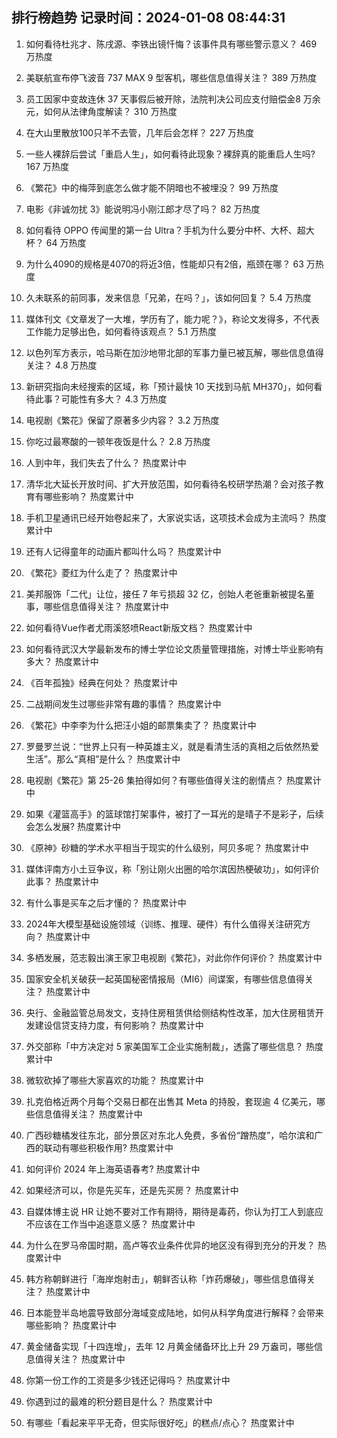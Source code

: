 
## 排行榜趋势 记录时间：2024-01-08 08:44:31
  
  1. 如何看待杜兆才、陈戌源、李铁出镜忏悔？该事件具有哪些警示意义？ 469 万热度
    
  2. 美联航宣布停飞波音 737 MAX 9 型客机，哪些信息值得关注？ 389 万热度
    
  3. 员工因家中变故连休 37 天事假后被开除，法院判决公司应支付赔偿金8 万余元，如何从法律角度解读？ 310 万热度
    
  4. 在大山里散放100只羊不去管，几年后会怎样？ 227 万热度
    
  5. 一些人裸辞后尝试「重启人生」，如何看待此现象？裸辞真的能重启人生吗? 167 万热度
    
  6. 《繁花》中的梅萍到底怎么做才能不阴暗也不被埋没？ 99 万热度
    
  7. 电影《非诚勿扰 3》能说明冯小刚江郎才尽了吗？ 82 万热度
    
  8. 如何看待 OPPO 传闻里的第一台 Ultra？手机为什么要分中杯、大杯、超大杯？ 64 万热度
    
  9. 为什么4090的规格是4070的将近3倍，性能却只有2倍，瓶颈在哪？ 63 万热度
    
  10. 久未联系的前同事，发来信息「兄弟，在吗？」，该如何回复？ 5.4 万热度
    
  11. 媒体刊文《文章发了一大堆，学历有了，能力呢？》，称论文发得多，不代表工作能力足够出色，如何看待该观点？ 5.1 万热度
    
  12. 以色列军方表示，哈马斯在加沙地带北部的军事力量已被瓦解，哪些信息值得关注？ 4.8 万热度
    
  13. 新研究指向未经搜索的区域，称「预计最快 10 天找到马航 MH370」，如何看待此事？可能性有多大？ 4.3 万热度
    
  14. 电视剧《繁花》保留了原著多少内容？ 3.2 万热度
    
  15. 你吃过最寒酸的一顿年夜饭是什么？ 2.8 万热度
    
  16. 人到中年，我们失去了什么？ 热度累计中
    
  17. 清华北大延长开放时间、扩大开放范围，如何看待名校研学热潮？会对孩子教育有哪些影响？ 热度累计中
    
  18. 手机卫星通讯已经开始卷起来了，大家说实话，这项技术会成为主流吗？ 热度累计中
    
  19. 还有人记得童年的动画片都叫什么吗？ 热度累计中
    
  20. 《繁花》菱红为什么走了？ 热度累计中
    
  21. 美邦服饰「二代」让位，接任 7 年亏损超 32 亿，创始人老爸重新被提名董事，哪些信息值得关注？ 热度累计中
    
  22. 如何看待Vue作者尤雨溪怒喷React新版文档？ 热度累计中
    
  23. 如何看待武汉大学最新发布的博士学位论文质量管理措施，对博士毕业影响有多大？ 热度累计中
    
  24. 《百年孤独》经典在何处？ 热度累计中
    
  25. 二战期间发生过哪些非常有趣的事情？ 热度累计中
    
  26. 《繁花》中李李为什么把汪小姐的邮票集卖了？ 热度累计中
    
  27. 罗曼罗兰说：“世界上只有一种英雄主义，就是看清生活的真相之后依然热爱生活”。那么“真相”是什么？ 热度累计中
    
  28. 电视剧《繁花》第 25-26 集拍得如何？有哪些值得关注的剧情点？ 热度累计中
    
  29. 如果《灌篮高手》的篮球馆打架事件，被打了一耳光的是晴子不是彩子，后续会怎么发展? 热度累计中
    
  30. 《原神》砂糖的学术水平相当于现实的什么级别，阿贝多呢？ 热度累计中
    
  31. 媒体评南方小土豆争议，称「别让刚火出圈的哈尔滨因热梗破功」，如何评价此事？ 热度累计中
    
  32. 有什么事是买车之后才懂的？ 热度累计中
    
  33. 2024年大模型基础设施领域（训练、推理、硬件）有什么值得关注研究方向？ 热度累计中
    
  34. 多栖发展，范志毅出演王家卫电视剧《繁花》，对此你作何评价？ 热度累计中
    
  35. 国家安全机关破获一起英国秘密情报局（MI6）间谍案，有哪些信息值得关注？ 热度累计中
    
  36. 央行、金融监管总局发文，支持住房租赁供给侧结构性改革，加大住房租赁开发建设信贷支持力度，有何影响？ 热度累计中
    
  37. 外交部称「中方决定对 5 家美国军工企业实施制裁」，透露了哪些信息？ 热度累计中
    
  38. 微软砍掉了哪些大家喜欢的功能？ 热度累计中
    
  39. 扎克伯格近两个月每个交易日都在出售其 Meta 的持股，套现逾 4 亿美元，哪些信息值得关注？ 热度累计中
    
  40. 广西砂糖橘发往东北，部分景区对东北人免费，多省份“蹭热度”，哈尔滨和广西的联动有哪些积极作用? 热度累计中
    
  41. 如何评价 2024 年上海英语春考? 热度累计中
    
  42. 如果经济可以，你是先买车，还是先买房？ 热度累计中
    
  43. 自媒体博主说 HR 让她不要对工作有期待，期待是毒药，你认为打工人到底应不应该在工作当中追逐意义感？ 热度累计中
    
  44. 为什么在罗马帝国时期，高卢等农业条件优异的地区没有得到充分的开发？ 热度累计中
    
  45. 韩方称朝鲜进行「海岸炮射击」，朝鲜否认称「炸药爆破」，哪些信息值得关注？ 热度累计中
    
  46. 日本能登半岛地震导致部分海域变成陆地，如何从科学角度进行解释？会带来哪些影响？ 热度累计中
    
  47. 黄金储备实现「十四连增」，去年 12 月黄金储备环比上升 29 万盎司，哪些信息值得关注？ 热度累计中
    
  48. 你第一份工作的工资是多少钱还记得吗？ 热度累计中
    
  49. 你遇到过的最难的积分题目是什么？ 热度累计中
    
  50. 有哪些「看起来平平无奇，但实际很好吃」的糕点/点心？ 热度累计中
    